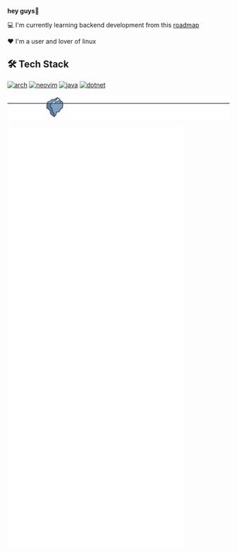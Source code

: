 ****hey guys👋****

💻 I'm currently learning backend development from this [roadmap](https://roadmap.sh/backend)

❤️ I'm a user and lover of linux

## 🛠 Tech Stack
[![arch](https://www.vectorlogo.zone/logos/archlinux/archlinux-ar21.svg)](https://archlinux.org)
[![neovim](https://www.vectorlogo.zone/logos/neovimio/neovimio-ar21.svg)](https://neovim.io/)
[![java](https://www.vectorlogo.zone/logos/java/java-ar21.svg)](https://www.java.com)
[![dotnet](https://www.vectorlogo.zone/logos/dotnet/dotnet-ar21.svg)](https://dotnet.microsoft.com)

![footer-separator](https://raw.githubusercontent.com/alikzalikz/alikzalikz/2ed2f7fb87fc0179c9f811b1e1151e0f15a217d4/repository-footer-separator.svg?sanitize=true)

<img align="left" src="https://github.com/alikzalikz/alikzalikz/blob/main/github-metrics-01.svg" alt="GitHub Metrics 01" width="400px" />
<img align="left" src="https://github.com/alikzalikz/alikzalikz/blob/main/github-metrics-02.svg" alt="GitHub Metrics 02" width="400px" />
